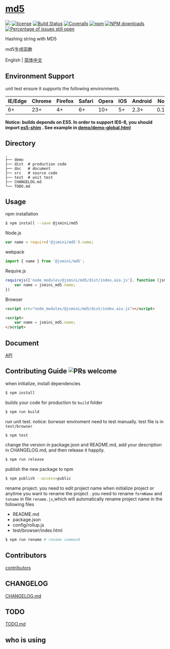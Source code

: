 # [md5](https://github.com/jsmini/md5) 

[![](https://img.shields.io/badge/Powered%20by-jslib%20base-brightgreen.svg)](https://github.com/yanhaijing/jslib-base)
[![license](https://img.shields.io/badge/license-MIT-blue.svg)](https://github.com/jsmini/md5/blob/master/LICENSE)
[![Build Status](https://travis-ci.org/jsmini/md5.svg?branch=master)](https://travis-ci.org/jsmini/md5)
[![Coveralls](https://img.shields.io/coveralls/jsmini/md5.svg)](https://coveralls.io/github/jsmini/md5)
[![npm](https://img.shields.io/badge/npm-0.2.2-orange.svg)](https://www.npmjs.com/package/@jsmini/md5)
[![NPM downloads](http://img.shields.io/npm/dm/@jsmini/md5.svg?style=flat-square)](http://www.npmtrends.com/@jsmini/md5)
[![Percentage of issues still open](http://isitmaintained.com/badge/open/jsmini/md5.svg)](http://isitmaintained.com/project/jsmini/base "Percentage of issues still open")

Hashing string with MD5

md5生成函数

English | [简体中文](./README-zh_CN.md)

## Environment Support

unit test ensure it supports the following environments.

| IE/Edge | Chrome | Firefox | Safari | Opera | IOS  | Android | Node  |
| ------- | ------ | ------- | ------ | ----- | ---- | ------- | ----- |
| 6+      | 23+    | 4+      | 6+     | 10+   | 5+   | 2.3+    | 0.10+ |

**Notice:  builds depends on ES5. In order to support IE6-8,  you should import  [es5-shim](http://github.com/es-shims/es5-shim/) . See example in [demo/demo-global.html](./demo/demo-global.html)**

## Directory

```
.
├── demo
├── dist  # production code
├── doc   # document
├── src   # source code
├── test  # unit test
├── CHANGELOG.md
└── TODO.md
```

## Usage
npm installation

```bash
$ npm install --save @jsmini/md5
```

Node.js

```js
var name = require('@jsmini/md5').name;
```

webpack

```js
import { name } from '@jsmini/md5';
```

Require.js

```js
requirejs(['node_modules/@jsmini/md5/dist/index.aio.js'], function (jsmini_md5) {
    var name = jsmini_md5.name;
})
```

Browser

```html
<script src="node_modules/@jsmini/md5/dist/index.aio.js"></script>

<script>
    var name = jsmini_md5.name;
</script>
```

## Document

[API](https://github.com/jsmini/md5/blob/master/doc/api.md)

## Contributing Guide  ![PRs welcome](<https://img.shields.io/badge/PRs-welcome-brightgreen.svg>)
when initialize, install dependencies 

```bash
$ npm install
```

builds your code for production to `build` folder

```bash
$ npm run build
```

run unit test.  notice: borwser enviroment need to test manually.  test file is in `test/browser`

```bash
$ npm test
```

change  the  version in package.json and README.md, add your description in CHANGELOG.md, and then release it happily.

```bash
$ npm run release
```

publish the new package to npm

```bash
$ npm publish --access=public
```

rename  project. you need to edit project name when initialize project or anytime you want to rename the project . you need to rename `formName` and `toname` in file `rename.js`,which will automatically rename project name in the following files

- README.md
- package.json
- config/rollup.js
- test/browser/index.html

```bash
$ npm run rename # rename command
```

## Contributors
[contributors](https://github.com/jsmini/md5/graphs/contributors)

## CHANGELOG
[CHANGELOG.md](https://github.com/jsmini/md5/blob/master/CHANGELOG.md)

## TODO
[TODO.md](https://github.com/jsmini/md5/blob/master/TODO.md)

## who is using
